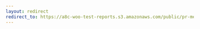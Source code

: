 ```yaml
---
layout: redirect
redirect_to: https://a8c-woo-test-reports.s3.amazonaws.com/public/pr-merge/41235/e2e/index.html
---
```

